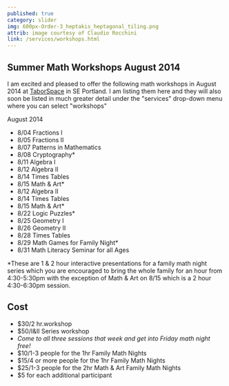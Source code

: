 ```yaml
---
published: true
category: slider
img: 600px-Order-3_heptakis_heptagonal_tiling.png
attrib: image courtesy of Claudio Rocchini
link: /services/workshops.html
---
```


## Summer Math Workshops August 2014
I am excited and pleased to offer the following math workshops in August 2014 at [TaborSpace](http://taborspace.org/about/) in SE Portland. I am listing them here and they will also soon be listed in much greater detail under the "services" drop-down menu where you can select "workshops"


August 2014
- 8/04 Fractions I
- 8/05 Fractions II
- 8/07 Patterns in Mathematics
- 8/08 Cryptography*
- 8/11 Algebra I
- 8/12 Algebra II
- 8/14 Times Tables
- 8/15 Math & Art*
- 8/12 Algebra II
- 8/14 Times Tables
- 8/15 Math & Art*
- 8/22 Logic Puzzles*
- 8/25 Geometry I
- 8/26 Geometry II
- 8/28 Times Tables
- 8/29 Math Games for Family Night*
- 8/31 Math Literacy Seminar for all Ages

*These are 1 & 2 hour interactive presentations for a family math night series which you are encouraged to bring the whole family for an hour from 4:30-5:30pm with the exception of Math & Art on 8/15 which is a 2 hour 4:30-6:30pm session.

## Cost
- $30/2 hr.workshop
- $50/I&II Series workshop
- _Come to all three sessions that week and get into Friday math night free!_
- $10/1-3 people for the 1hr Family Math Nights
- $15/4 or more people for the 1hr Family Math Nights
- $25/1-3 people for the 2hr Math & Art Family Math Nights
- $5 for each additional participant